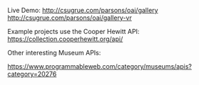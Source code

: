 Live Demo: http://csugrue.com/parsons/oai/gallery
http://csugrue.com/parsons/oai/gallery-vr

Example projects use the Cooper Hewitt API: https://collection.cooperhewitt.org/api/

Other interesting Museum APIs:

https://www.programmableweb.com/category/museums/apis?category=20276
